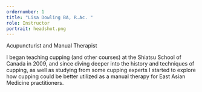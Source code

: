 ```yaml
---
ordernumber: 1
title: "Lisa Dowling BA, R.Ac. "
role: Instructor
portrait: headshot.png
---
```

Acupuncturist and Manual Therapist

I began teaching cupping (and other courses) at the Shiatsu School of Canada in 2009, and since diving deeper into the history and techniques of cupping, as well as studying from some cupping experts I started to explore how cupping could be better utilized as a manual therapy for East Asian Medicine practitioners.